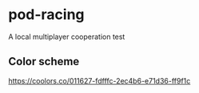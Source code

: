 # pod-racing
A local multiplayer cooperation test

## Color scheme
https://coolors.co/011627-fdfffc-2ec4b6-e71d36-ff9f1c
